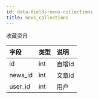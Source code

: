 ```yaml
---
id: data-fields-news-collections
title: news_collections
---
```


收藏资讯

| 字段 | 类型 | 说明 |
| :- | :- | :- |
| id | int | 自增id |
| news_id | int | 文章id |
| user_id | int | 用户 |
